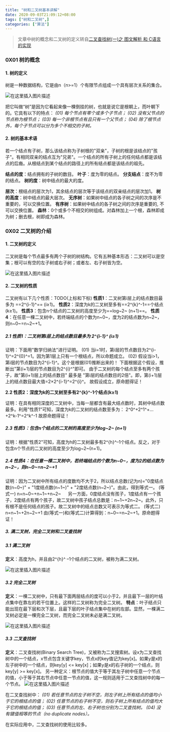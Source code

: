 ```yaml
---
title: "树和二叉树基本讲解"
date: 2020-09-03T21:09:12+08:00
tags: ["树和二叉树",]
categories: ["算法"]
---
```


> 文章中树的概念和二叉树的定义转自[二叉查找树(一)之 图文解析 和 C语言的实现](https://www.cnblogs.com/skywang12345/p/3576328.html)


### 0X01 树的概念
#### 1. 树的定义
树是一种数据结构，它是由n（n>=1）个有限节点组成一个具有层次关系的集合。

![在这里插入图片描述](https://img-blog.csdnimg.cn/20200723212811221.png?x-oss-process=image/watermark,type_ZmFuZ3poZW5naGVpdGk,shadow_10,text_aHR0cHM6Ly9ibG9nLmNzZG4ubmV0L2NvZGluZ3JpdmVy,size_16,color_FFFFFF,t_70)


把它叫做“树”是因为它看起来像一棵倒挂的树，也就是说它是根朝上，而叶朝下的。它具有以下的特点：
*(01) 每个节点有零个或多个子节点；*
*(02) 没有父节点的节点称为根节点；*
*(03) 每一个非根节点有且只有一个父节点；*
*(04) 除了根节点外，每个子节点可以分为多个不相交的子树。*




#### 2. 树的基本术语

若一个结点有子树，那么该结点称为子树根的"双亲"，子树的根是该结点的"孩子"。有相同双亲的结点互为"兄弟"。一个结点的所有子树上的任何结点都是该结点的后裔。从根结点到某个结点的路径上的所有结点都是该结点的祖先。

**结点的度**：结点拥有的子树的数目。
**叶子**：度为零的结点。
**分支结点**：度不为零的结点。
**树的度**：树中结点的最大的度。

**层次**：根结点的层次为1，其余结点的层次等于该结点的双亲结点的层次加1。
**树的高度**：树中结点的最大层次。
**无序树**：如果树中结点的各子树之间的次序是不重要的，可以交换位置。
**有序树**：如果树中结点的各子树之间的次序是重要的, 不可以交换位置。
**森林**：0个或多个不相交的树组成。对森林加上一个根，森林即成为树；删去根，树即成为森林。

### 0X02 二叉树的介绍
#### 1. 二叉树的定义

二叉树是每个节点最多有两个子树的树结构。它有五种基本形态：二叉树可以是空集；根可以有空的左子树或右子树；或者左、右子树皆为空。

![在这里插入图片描述](https://img-blog.csdnimg.cn/20200723213154740.png?x-oss-process=image/watermark,type_ZmFuZ3poZW5naGVpdGk,shadow_10,text_aHR0cHM6Ly9ibG9nLmNzZG4ubmV0L2NvZGluZ3JpdmVy,size_16,color_FFFFFF,t_70)


 

#### 2. 二叉树的性质

二叉树有以下几个性质：TODO(上标和下标)
**性质1**：二叉树第i层上的结点数目最多为 ==2^{i-1}^==  (i≥1)。
**性质2**：深度为k的二叉树至多有==2^{k}^-1==个结点(k≥1)。
**性质3**：包含n个结点的二叉树的高度至少为==log~2~ (n+1)==。
**性质4**：在任意一棵二叉树中，若终端结点的个数为n~0~，度为2的结点数为n~2~，则n~0~=n~2~+1。

 

#####  2.1 性质1：二叉树第i层上的结点数目最多为 2^{i-1}^ (i≥1)

证明：下面用"数学归纳法"进行证明。
        (01) 当i=1时，第i层的节点数目为2^{i-1}^=2^{0}^=1。因为第1层上只有一个根结点，所以命题成立。
        (02) 假设当i>1，第i层的节点数目为2^{i-1}^。这个是根据(01)推断出来的！
               下面根据这个假设，推断出"第(i+1)层的节点数目为2^{i}^"即可。
                由于二叉树的每个结点至多有两个孩子，故"第(i+1)层上的结点数目" 最多是 "第i层的结点数目的2倍"。即，第(i+1)层上的结点数目最大值=2×2^{i-1}^=2^{i}^。
                故假设成立，原命题得证！

 

**2.2 性质2：深度为k的二叉树至多有2^{k}^-1个结点(k≥1)**

证明：在具有相同深度的二叉树中，当每一层都含有最大结点数时，其树中结点数最多。利用"性质1"可知，深度为k的二叉树的结点数至多为：
           2^0^+2^1^+…+2^k-1^=2^k^-1
           故原命题得证！

 

#####  2.3 性质3：包含n个结点的二叉树的高度至少为log~2~ (n+1)

证明：根据"性质2"可知，高度为h的二叉树最多有2^{h}^–1个结点。反之，对于包含n个节点的二叉树的高度至少为log~2~(n+1)。

 

##### 2.4 性质4：在任意一棵二叉树中，若终端结点的个数为n~0~，度为2的结点数为n~2~，则n~0~=n~2~+1

证明：因为二叉树中所有结点的度数均不大于2，所以结点总数(记为n)="0度结点数(n~0~)" + "1度结点数(n~1~)" + "2度结点数(n~2~)"。由此，得到等式一。
         (等式一) n=n~0~+n~1~+n~2~
　     另一方面，0度结点没有孩子，1度结点有一个孩子，2度结点有两个孩子，故二叉树中孩子结点总数是：n~1~+2n~2~。此外，只有根不是任何结点的孩子。故二叉树中的结点总数又可表示为等式二。
         (等式二) n=n~1~+2n~2~+1
        由(等式一)和(等式二)计算得到：n~0~=n~2~+1。原命题得证！

 

##### 3. 满二叉树，完全二叉树和二叉查找树

#####  3.1 满二叉树

**定义**：高度为h，并且由2^{h}^ –1个结点的二叉树，被称为满二叉树。

![在这里插入图片描述](https://img-blog.csdnimg.cn/20200723213519171.png?x-oss-process=image/watermark,type_ZmFuZ3poZW5naGVpdGk,shadow_10,text_aHR0cHM6Ly9ibG9nLmNzZG4ubmV0L2NvZGluZ3JpdmVy,size_16,color_FFFFFF,t_70)


 

#####  3.2 完全二叉树

**定义**：一棵二叉树中，只有最下面两层结点的度可以小于2，并且最下一层的叶结点集中在靠左的若干位置上。这样的二叉树称为完全二叉树。
**特点**：叶子结点只能出现在最下层和次下层，且最下层的叶子结点集中在树的左部。显然，一棵满二叉树必定是一棵完全二叉树，而完全二叉树未必是满二叉树。

![在这里插入图片描述](https://img-blog.csdnimg.cn/20200723213534502.png?x-oss-process=image/watermark,type_ZmFuZ3poZW5naGVpdGk,shadow_10,text_aHR0cHM6Ly9ibG9nLmNzZG4ubmV0L2NvZGluZ3JpdmVy,size_16,color_FFFFFF,t_70)


 

#####  3.3 二叉查找树

**定义**：二叉查找树(Binary Search Tree)，又被称为二叉搜索树。设x为二叉查找树中的一个结点，x节点包含关键字key，节点x的key值记为key[x]。如果y是x的左子树中的一个结点，则key[y] <= key[x]；如果y是x的右子树的一个结点，则key[y] >= key[x]。
另一种定义：根节点的值大于等于其左子树中任意一个节点的值，小于等于其右节点中任意一节点的值，这一规则适用于二叉查找树中的每一个节点。
![在这里插入图片描述](https://img-blog.csdnimg.cn/20200723213546626.png?x-oss-process=image/watermark,type_ZmFuZ3poZW5naGVpdGk,shadow_10,text_aHR0cHM6Ly9ibG9nLmNzZG4ubmV0L2NvZGluZ3JpdmVy,size_16,color_FFFFFF,t_70)



在二叉查找树中：
*(01) 若任意节点的左子树不空，则左子树上所有结点的值均小于它的根结点的值；*
*(02) 任意节点的右子树不空，则右子树上所有结点的值均大于它的根结点的值；*
*(03) 任意节点的左、右子树也分别为二叉查找树。*
*(04) 没有键值相等的节点（no duplicate nodes）。*

在实际应用中，二叉查找树的使用比较多。
